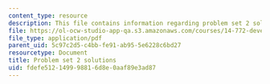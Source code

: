 ```yaml
---
content_type: resource
description: This file contains information regarding problem set 2 solution.
file: https://ol-ocw-studio-app-qa.s3.amazonaws.com/courses/14-772-development-economics-macroeconomics-spring-2013/fdefe512149998816d8e0aaf89e3ad87_MIT14_772S13_pset2_sol.pdf
file_type: application/pdf
parent_uid: 5c97c2d5-c4bb-fe91-ab95-5e6228c6bd27
resourcetype: Document
title: Problem set 2 solutions
uid: fdefe512-1499-9881-6d8e-0aaf89e3ad87
---
```

